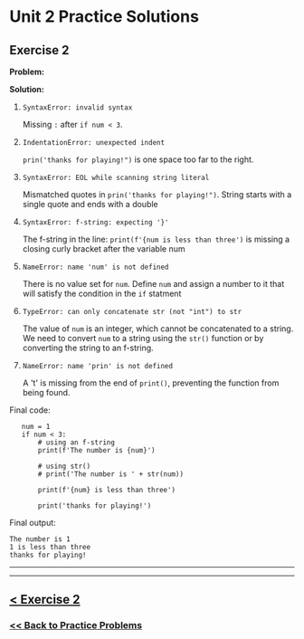 # Unit 2 Practice Solutions

## **Exercise 2**

**Problem:**


**Solution:**

1. `SyntaxError: invalid syntax`  
    
    Missing `:` after `if num < 3`.
   
2. `IndentationError: unexpected indent`

    `prin('thanks for playing!")` is one space too far to the right.
    
3. `SyntaxError: EOL while scanning string literal`
    
    Mismatched quotes in `prin('thanks for playing!")`. String starts with a single quote and ends with a double
    
4. `SyntaxError: f-string: expecting '}'`
    
    The f-string in the line: `print(f'{num is less than three')` is missing a closing curly bracket after the variable num

5. `NameError: name 'num' is not defined`

    There is no value set for `num`. Define `num` and assign a number to it that will satisfy the condition in the `if` statment
     
6. `TypeError: can only concatenate str (not "int") to str`

    The value of `num` is an integer, which cannot be concatenated to a string. We need to convert `num` to a string using the `str()` function or by converting the string to an f-string.

7. `NameError: name 'prin' is not defined`

    A 't' is missing from the end of `print()`, preventing the function from being found.

Final code:
        
       num = 1
       if num < 3:
           # using an f-string
           print(f'The number is {num}')

           # using str()
           # print('The number is ' + str(num)) 

           print(f'{num} is less than three')

           print('thanks for playing!')

Final output:

    The number is 1
    1 is less than three
    thanks for playing!

---

---
## [< Exercise 2](../exercise_2.md)

### [<< Back to Practice Problems](/practice/unit_1/)